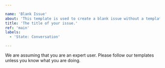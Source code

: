 ```yaml
---

name: 'Blank Issue'
about: 'This template is used to create a blank issue without a template. Please use our templates where applicable.'
title: 'The title of your issue.'
ref: 'main'
labels:
  - 'State: Conversation'

---
```


We are assuming that you are an expert user. Please follow our templates unless
you know what you are doing.
